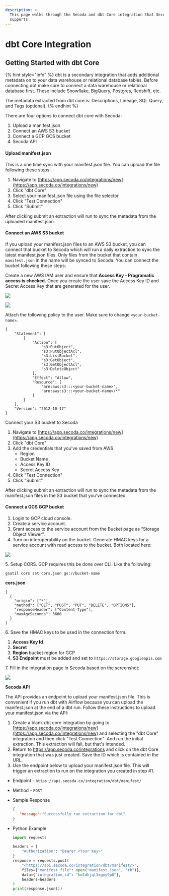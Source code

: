 ```yaml
---
description: >-
  This page walks through the Secoda and dbt Core integration that Secoda
  supports
---
```


# dbt Core Integration

## **Getting Started with dbt Core** <a href="#h_3a4bfd6458" id="h_3a4bfd6458"></a>

{% hint style="info" %}
dbt is a secondary integration that adds additional metadata on to your data warehouse or relational database tables. Before connecting dbt make sure to connect a data warehouse or relational database first. These include Snowflake, BigQuery, Postgres, Redshift, etc.

The metadata extracted from dbt core is: Descriptions, Lineage, SQL Query, and Tags (optional).
{% endhint %}

There are four options to connect dbt core with Secoda:

1. Upload a manifest.json
2. Connect an AWS S3 bucket
3. Connect a GCP GCS bucket
4. Secoda API

#### **Upload manifest.json** <a href="#h_d49e98be3a" id="h_d49e98be3a"></a>

This is a one time sync with your manifest.json file. You can upload the file following these steps:

1. Navigate to [https://app.secoda.co/integrations/new](https://app.secoda.co/integrations/new)
2. Click "dbt Core"
3. Select your manifest.json file using the file selector
4. Click "Test Connection"
5. Click "Submit"

After clicking submit an extraction will run to sync the metadata from the uploaded manifest.json.

#### **Connect an AWS S3 bucket**

If you upload your manifest.json files to an AWS S3 bucket, you can connect that bucket to Secoda which will run a daily extraction to sync the latest manifest.json files. Only files from the bucket that contain `manifest.json` in the name will be synced to Secoda. You can connect the bucket following these steps:

Create a new AWS IAM user and ensure that **Access Key - Programatic access is checked.** Once you create the user save the Access Key ID and Secret Access Key that are generated for the user.

![](<../.gitbook/assets/image (3) (1) (1).png>)

![](<../.gitbook/assets/image (2) (1).png>)

Attach the following policy to the user. Make sure to change `<your-bucket-name>`.

```
{
    "Statement": [
        {
            "Action": [
                "s3:PutObject",
                "s3:PutObjectAcl",
                "s3:ListBucket",
                "s3:GetObject",
                "s3:GetObjectAcl",
                "s3:DeleteObject"
            ],
            "Effect": "Allow",
            "Resource": [
                "arn:aws:s3:::<your-bucket-name>",
                "arn:aws:s3:::<your-bucket-name>/*"
            ]
        }
    ],
    "Version": "2012-10-17"
}
```

Connect your S3 bucket to Secoda

1. Navigate to [https://app.secoda.co/integrations/new](https://app.secoda.co/integrations/new)
2. Click "dbt Core"
3. Add the credentials that you've saved from AWS
   * Region
   * Bucket Name
   * Access Key ID
   * Secret Access Key
4. Click "Test Connection"
5. Click "Submit"

After clicking submit an extraction will run to sync the metadata from the manifest.json files in the S3 bucket that you've connected.

#### **Connect a GCS GCP bucket**

1. Login to GCP cloud console.
2. Create a service account.
3. Grant access to the service account from the Bucket page as “Storage Object Viewer”.
4. Turn on interoperability on the bucket. Generate HMAC keys for a service account with read access to the bucket. Both located here:

![](<../.gitbook/assets/Screen Shot 2022-10-21 at 2.22.34 PM.png>)

5\. Setup CORS. GCP requires this be done over CLI. Like the following:

```
gsutil cors set cors.json gs://bucket-name
```

**cors.json**

```
[
  {
    "origin": ["*"],
    "method": ["GET", "POST", "PUT", "DELETE", "OPTIONS"],
    "responseHeader": ["Content-Type"],
    "maxAgeSeconds": 3600
  }
]
```

6\. Save the HMAC keys to be used in the connection form.

1. **Access Key Id**
2. **Secret**
3. **Region** bucket region for GCP
4. **S3 Endpoint** must be added and set to `https://storage.googleapis.com`

7\. Fill in the integration page in Secoda based on the screenshot:

![](<../.gitbook/assets/Screen Shot 2022-10-28 at 11.14.56 AM.png>)

**Secoda API**

The API provides an endpoint to upload your manifest.json file. This is convenient if you run dbt with Airflow because you can upload the manifest.json at the end of a dbt run. Follow these instructions to upload your manifest.json via the API:

1. Create a blank dbt core integration by going to [https://app.secoda.co/integrations/new](https://app.secoda.co/integrations/new) and selecting the "dbt Core" integration and then click "Test Connection". And run the initial extraction. This extraction will fail, but that's intended.
2. Return to https://app.secoda.co/integrations and click on the dbt Core integration that was just created. Save the ID which is contained in the URL.
3. Use the endpoint below to upload your manifest.json file. This will trigger an extraction to run on the integration you created in step #1.

* Endpoint - `https://api.secoda.co/integration/dbt/manifest/`
* Method - `POST`
*   Sample Response

    ```json
    {
       "message":"Successfully ran extraction for dbt"
    }
    ```
*   Python Example

    ```python
    import requests

    headers = {
        "Authorization": "Bearer <Your Key>"
    }
    response = requests.post(
    	"<https://api.secoda.co/integration/dbt/manifest/>",
    	files={"manifest_file": open("manifest.json", "rb")},
    	data={"integration_id": "km1dhjql3xgxy9p8"},
    	headers=headers
    )
    print(response.json())
    ```

